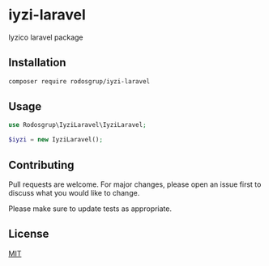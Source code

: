 # iyzi-laravel

Iyzico laravel package

## Installation


```bash
composer require rodosgrup/iyzi-laravel
```

## Usage

```php
use Rodosgrup\IyziLaravel\IyziLaravel;

$iyzi = new IyziLaravel();
```

## Contributing

Pull requests are welcome. For major changes, please open an issue first
to discuss what you would like to change.

Please make sure to update tests as appropriate.

## License

[MIT](./LICENSE.md)
